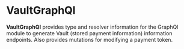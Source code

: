 # VaultGraphQl

**VaultGraphQl** provides type and resolver information for the GraphQl module
to generate Vault (stored payment information) information endpoints. Also
provides mutations for modifying a payment token.
